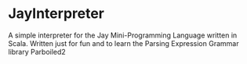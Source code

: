 # JayInterpreter
A simple interpreter for the Jay Mini-Programming Language written in Scala. Written just for fun 
and to learn the Parsing Expression Grammar library Parboiled2
